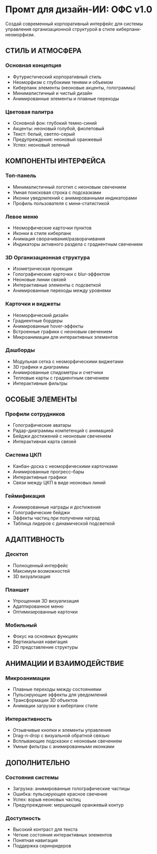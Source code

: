 # Промт для дизайн-ИИ: ОФС v1.0

Создай современный корпоративный интерфейс для системы управления организационной структурой в стиле киберпанк-неоморфизм.

## СТИЛЬ И АТМОСФЕРА

### Основная концепция
- Футуристический корпоративный стиль
- Неоморфизм с глубокими тенями и объемом
- Киберпанк элементы (неоновые акценты, голограммы)
- Минималистичный и чистый дизайн
- Анимированные элементы и плавные переходы

### Цветовая палитра
- Основной фон: глубокий темно-синий
- Акценты: неоновый голубой, фиолетовый
- Текст: белый, светло-серый
- Предупреждения: неоновый оранжевый
- Успех: неоновый зеленый

## КОМПОНЕНТЫ ИНТЕРФЕЙСА

### Топ-панель
- Минималистичный логотип с неоновым свечением
- Умная поисковая строка с подсказками
- Иконки уведомлений с анимированными индикаторами
- Профиль пользователя с мини-статистикой

### Левое меню
- Неоморфические карточки пунктов
- Иконки в стиле киберпанк
- Анимация сворачивания/разворачивания
- Индикаторы активного раздела с градиентным свечением

### 3D Организационная структура
- Изометрическая проекция
- Голографические карточки с blur-эффектом
- Неоновые линии связей
- Интерактивные элементы с подсветкой
- Анимированные переходы между уровнями

### Карточки и виджеты
- Неоморфический дизайн
- Градиентные бордеры
- Анимированные hover-эффекты
- Встроенные графики с неоновым свечением
- Микроанимации для интерактивных элементов

### Дашборды
- Модульная сетка с неоморфическими виджетами
- 3D графики и диаграммы
- Анимированные спидометры и счетчики
- Тепловые карты с градиентным свечением
- Интерактивные фильтры

## ОСОБЫЕ ЭЛЕМЕНТЫ

### Профили сотрудников
- Голографические аватары
- Радар-диаграммы компетенций с анимацией
- Бейджи достижений с неоновым свечением
- Интерактивная карта связей

### Система ЦКП
- Канбан-доска с неоморфическими карточками
- Анимированные прогресс-бары
- Интерактивные графики
- Связи между ЦКП в виде неоновых линий

### Геймификация
- Анимированные награды и достижения
- Голографические бейджи
- Эффекты частиц при получении наград
- Таблица лидеров с динамической подсветкой

## АДАПТИВНОСТЬ

### Десктоп
- Полноценный интерфейс
- Максимум возможностей
- 3D визуализация

### Планшет
- Упрощенная 3D визуализация
- Адаптированное меню
- Оптимизированные карточки

### Мобильный
- Фокус на основных функциях
- Вертикальная навигация
- 2D представление структуры

## АНИМАЦИИ И ВЗАИМОДЕЙСТВИЕ

### Микроанимации
- Плавные переходы между состояниями
- Пульсирующие эффекты для уведомлений
- Трансформации 3D объектов
- Анимации загрузки в киберпанк стиле

### Интерактивность
- Отзывчивые кнопки и элементы управления
- Drag-n-drop с визуальной обратной связью
- Всплывающие подсказки с неоновым свечением
- Умные фильтры с анимированными иконками

## ДОПОЛНИТЕЛЬНО

### Состояния системы
- Загрузка: анимированные голографические частицы
- Ошибка: пульсирующее красное свечение
- Успех: взрыв неоновых частиц
- Предупреждение: мерцающий оранжевый контур

### Доступность
- Высокий контраст для текста
- Четкие состояния интерактивных элементов
- Понятная навигация
- Поддержка скринридеров 